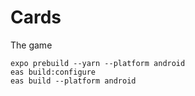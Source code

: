 # Cards
The game


    expo prebuild --yarn --platform android
    eas build:configure
    eas build --platform android
